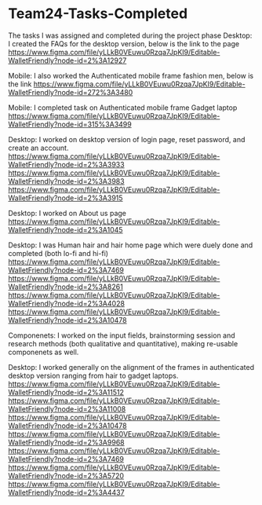 # Team24-Tasks-Completed
The tasks I was assigned and completed during the project phase
Desktop: I created the FAQs for the desktop version, below is the link to the page
https://www.figma.com/file/yLLkB0VEuwu0Rzqa7JpKI9/Editable-WalletFriendly?node-id=2%3A12927

Mobile: I also worked the Authenticated mobile frame fashion men, below is the link
https://www.figma.com/file/yLLkB0VEuwu0Rzqa7JpKI9/Editable-WalletFriendly?node-id=272%3A3480

Mobile: I completed task on Authenticated mobile frame Gadget laptop
https://www.figma.com/file/yLLkB0VEuwu0Rzqa7JpKI9/Editable-WalletFriendly?node-id=315%3A3499

Desktop: I worked on desktop version of login page, reset password, and create an account.
https://www.figma.com/file/yLLkB0VEuwu0Rzqa7JpKI9/Editable-WalletFriendly?node-id=2%3A3933
https://www.figma.com/file/yLLkB0VEuwu0Rzqa7JpKI9/Editable-WalletFriendly?node-id=2%3A3983
https://www.figma.com/file/yLLkB0VEuwu0Rzqa7JpKI9/Editable-WalletFriendly?node-id=2%3A3915

Desktop: I worked on About us page
https://www.figma.com/file/yLLkB0VEuwu0Rzqa7JpKI9/Editable-WalletFriendly?node-id=2%3A1045

 Desktop: I was Human hair and hair home page which were duely done and completed (both lo-fi and hi-fi)
 https://www.figma.com/file/yLLkB0VEuwu0Rzqa7JpKI9/Editable-WalletFriendly?node-id=2%3A7469
 https://www.figma.com/file/yLLkB0VEuwu0Rzqa7JpKI9/Editable-WalletFriendly?node-id=2%3A8261
 https://www.figma.com/file/yLLkB0VEuwu0Rzqa7JpKI9/Editable-WalletFriendly?node-id=2%3A4028
 https://www.figma.com/file/yLLkB0VEuwu0Rzqa7JpKI9/Editable-WalletFriendly?node-id=2%3A10478
 
 Componenets: I worked on the input fields, brainstorming session and research methods (both 
 qualitative and quantitative), making re-usable componenets as well.
 
 Desktop: I worked generally on the alignment of the frames in authenticated desktop version
 ranging from hair to gadget laptops.
 https://www.figma.com/file/yLLkB0VEuwu0Rzqa7JpKI9/Editable-WalletFriendly?node-id=2%3A11512
 https://www.figma.com/file/yLLkB0VEuwu0Rzqa7JpKI9/Editable-WalletFriendly?node-id=2%3A11008
 https://www.figma.com/file/yLLkB0VEuwu0Rzqa7JpKI9/Editable-WalletFriendly?node-id=2%3A10478
 https://www.figma.com/file/yLLkB0VEuwu0Rzqa7JpKI9/Editable-WalletFriendly?node-id=2%3A9968
 https://www.figma.com/file/yLLkB0VEuwu0Rzqa7JpKI9/Editable-WalletFriendly?node-id=2%3A7469
 https://www.figma.com/file/yLLkB0VEuwu0Rzqa7JpKI9/Editable-WalletFriendly?node-id=2%3A5720
 https://www.figma.com/file/yLLkB0VEuwu0Rzqa7JpKI9/Editable-WalletFriendly?node-id=2%3A4437
 
 
 
 
